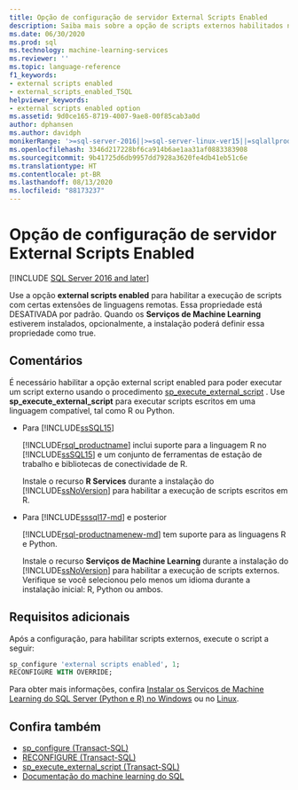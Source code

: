 ```yaml
---
title: Opção de configuração de servidor External Scripts Enabled
description: Saiba mais sobre a opção de scripts externos habilitados no SQL Server. Depois de ativá-la, você pode executar scripts externos em linguagens com suporte, como R ou Python.
ms.date: 06/30/2020
ms.prod: sql
ms.technology: machine-learning-services
ms.reviewer: ''
ms.topic: language-reference
f1_keywords:
- external scripts enabled
- external_scripts_enabled_TSQL
helpviewer_keywords:
- external scripts enabled option
ms.assetid: 9d0ce165-8719-4007-9ae8-00f85cab3a0d
author: dphansen
ms.author: davidph
monikerRange: '>=sql-server-2016||>=sql-server-linux-ver15||=sqlallproducts-allversions'
ms.openlocfilehash: 3346d217228bf6ca914b6ae1aa31af0883383908
ms.sourcegitcommit: 9b41725d6db9957dd7928a3620fe4db41eb51c6e
ms.translationtype: HT
ms.contentlocale: pt-BR
ms.lasthandoff: 08/13/2020
ms.locfileid: "88173237"
---
```

# <a name="external-scripts-enabled-server-configuration-option"></a>Opção de configuração de servidor External Scripts Enabled
[!INCLUDE [SQL Server 2016 and later](../../includes/applies-to-version/sqlserver2016.md)]

Use a opção **external scripts enabled** para habilitar a execução de scripts com certas extensões de linguagens remotas. Essa propriedade está DESATIVADA por padrão. Quando os **Serviços de Machine Learning** estiverem instalados, opcionalmente, a instalação poderá definir essa propriedade como true.

## <a name="remarks"></a>Comentários

É necessário habilitar a opção external script enabled para poder executar um script externo usando o procedimento [sp_execute_external_script](../../relational-databases/system-stored-procedures/sp-execute-external-script-transact-sql.md) . Use **sp_execute_external_script** para executar scripts escritos em uma linguagem compatível, tal como R ou Python. 

+ Para [!INCLUDE[ssSQL15](../../includes/sssql15-md.md)]

    [!INCLUDE[rsql_productname](../../includes/rsql-productname-md.md)] inclui suporte para a linguagem R no [!INCLUDE[ssSQL15](../../includes/sssql15-md.md)] e um conjunto de ferramentas de estação de trabalho e bibliotecas de conectividade de R.

    Instale o recurso **R Services** durante a instalação do [!INCLUDE[ssNoVersion](../../includes/ssnoversion-md.md)] para habilitar a execução de scripts escritos em R.

+ Para [!INCLUDE[sssql17-md](../../includes/sssql17-md.md)] e posterior

    [!INCLUDE[rsql-productnamenew-md](../../includes/rsql-productnamenew-md.md)] tem suporte para as linguagens R e Python.

    Instale o recurso **Serviços de Machine Learning** durante a instalação do [!INCLUDE[ssNoVersion](../../includes/ssnoversion-md.md)] para habilitar a execução de scripts externos. Verifique se você selecionou pelo menos um idioma durante a instalação inicial: R, Python ou ambos.

## <a name="additional-requirements"></a>Requisitos adicionais

Após a configuração, para habilitar scripts externos, execute o script a seguir:

```sql
sp_configure 'external scripts enabled', 1;
RECONFIGURE WITH OVERRIDE;  
```

Para obter mais informações, confira [Instalar os Serviços de Machine Learning do SQL Server (Python e R) no Windows](../../machine-learning/install/sql-machine-learning-services-windows-install.md) ou no [Linux](../../linux/sql-server-linux-setup-machine-learning-docker.md?toc=/sql/machine-learning/toc.json).

## <a name="see-also"></a>Confira também

+ [sp_configure &#40;Transact-SQL&#41;](../../relational-databases/system-stored-procedures/sp-configure-transact-sql.md)
+ [RECONFIGURE &#40;Transact-SQL&#41;](../../t-sql/language-elements/reconfigure-transact-sql.md)
+ [sp_execute_external_script &#40;Transact-SQL&#41;](../../relational-databases/system-stored-procedures/sp-execute-external-script-transact-sql.md)
+ [Documentação do machine learning do SQL](../../machine-learning/index.yml)
